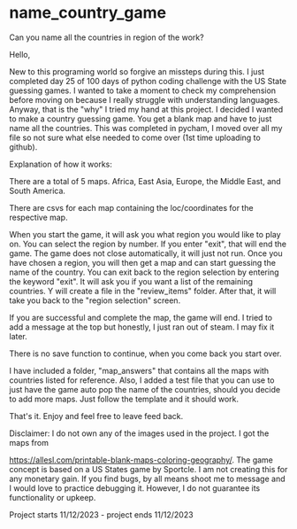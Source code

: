# name_country_game
Can you name all the countries in region of the work?

Hello,

New to this programing world so forgive an missteps during this.  I just completed day 25 of 100 days of python coding challenge with the US State guessing games.  I wanted to take a moment to check my comprehension before moving on because I really struggle with understanding languages. Anyway, that is the "why" I tried my  hand at this project. I decided I wanted to make a country guessing game.  You get a blank map and have to just name all the countries. This was completed in pycham, I moved over all my file so not sure what else needed to come over (1st time uploading to github). 

Explanation of how it works:

There are a total of 5 maps. Africa, East Asia, Europe, the Middle East, and South America.

 There are csvs for each map containing the loc/coordinates for the respective map.

When you start the game, it will ask you what region you would like to play on.  You can select the region by number.  If you enter "exit", that will end the game.  The game does not close automatically, it will just not run.  Once you have chosen a region, you will then get a map and can start guessing the name of the country.  You can exit back to the region selection by entering the keyword "exit".  It will ask you if you want a list of the remaining countries.  Y will create a file in the  "review_items" folder.  After that, it will take you  back to the "region selection" screen.

If you are successful and complete the map, the game will end. I tried to add a message at the top but honestly, I just ran out of steam. I may fix it later.

There is no save function to continue, when you come back you start over.

I have included a folder, "map_answers" that contains all the maps with countries listed for reference.  Also, I added a test file that you can use to just have the game auto pop the name of the countries, should you decide to add more maps. Just follow the template and it should work.

That's it. Enjoy and feel free to leave feed back.

Disclaimer: I do not own any of the images used in the project. I got the maps from

https://allesl.com/printable-blank-maps-coloring-geography/. The game concept is based on a US States game by Sportcle.  I am not creating this for any monetary gain. If you find bugs, by all means shoot me to message and I would love to practice debugging it. However, I do not  guarantee its functionality or upkeep. 

Project starts 11/12/2023 - project ends 11/12/2023

